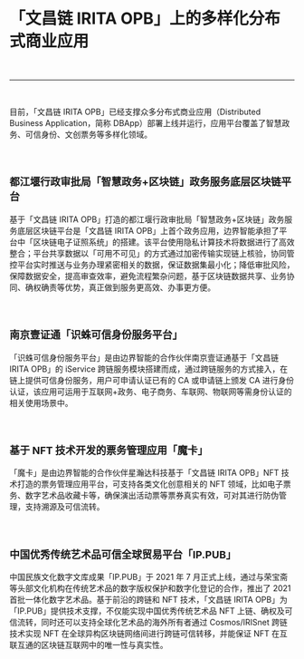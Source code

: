 # 「文昌链  IRITA OPB」上的多样化分布式商业应用 
<br>

---
<br>

目前，「文昌链 IRITA OPB」已经支撑众多分布式商业应用（Distributed Business Application，简称 DBApp）部署上线并运行，应用平台覆盖了智慧政务、可信身份、文创票务等多样化领域。

<br>

## <font size="4">都江堰行政审批局「智慧政务+区块链」政务服务底层区块链平台</font>

基于「文昌链 IRITA OPB」打造的都江堰行政审批局「智慧政务+区块链」政务服务底层区块链平台是「文昌链 IRITA OPB」上首个政务应用，边界智能承担了平台中「区块链电子证照系统」的搭建。该平台使用隐私计算技术将数据进行了高效整合；平台共享数据以「可用不可见」的方式通过加密传输实现链上核验，协同管控平台实时推送与业务办理紧密相关的数据，保证数据集最小化；降低审批风险，保障数据安全，提高审查效率，避免流程繁杂问题，基于区块链数据共享、业务协同、确权确责等优势，真正做到服务更高效、办事更方便。

<br>

## <font size="4">南京壹证通「识蛛可信身份服务平台」</font>

「识蛛可信身份服务平台」是由边界智能的合作伙伴南京壹证通基于「文昌链 IRITA OPB」的 iService 跨链服务模块搭建而成，通过跨链服务的方式接入，在链上提供可信身份服务，用户可申请认证已有的 CA 或申请链上颁发 CA 进行身份认证，该应用可运用于互联网+政务、电子商务、车联网、物联网等需身份认证的相关使用场景中。

<br>

## <font size="4">基于 NFT 技术开发的票务管理应用「魔卡」</font>

「魔卡」是由边界智能的合作伙伴星瀚达科技基于「文昌链 IRITA OPB」NFT 技术打造的票务管理应用平台，可支持各类文化创意相关的 NFT 领域，比如电子票务、数字艺术品收藏卡等，确保演出活动票等票券真实有效，可对其进行防伪管理，支持溯源及可信流转。

<br>

## <font size="4">中国优秀传统艺术品可信全球贸易平台「IP.PUB」</font>

中国民族文化数字文库成果「IP.PUB」于 2021 年 7 月正式上线，通过与荣宝斋等头部文化机构在传统艺术品的数字版权保护和数字化登记的合作，推出了 2021 首批一体化数字艺术品。基于前沿的跨链和 NFT 技术，「文昌链 IRITA OPB」为「IP.PUB」提供技术支撑，不仅能实现中国优秀传统艺术品 NFT 上链、确权及可信流转，同时还可以支持全球化艺术品的海外所有者通过 Cosmos/IRISnet 跨链技术实现 NFT 在全球异构区块链网络间进行跨链可信转移，并能保证 NFT 在互联互通的区块链互联网中的唯一性与真实性。